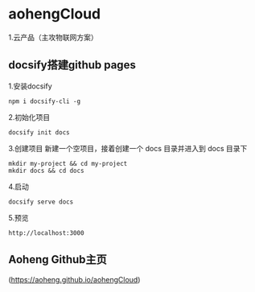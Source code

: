 # aohengCloud

1.云产品（主攻物联网方案）

## docsify搭建github pages

1.安装docsify

```
npm i docsify-cli -g
```

2.初始化项目

```
docsify init docs
```

3.创建项目
新建一个空项目，接着创建一个 docs 目录并进入到 docs 目录下

```
mkdir my-project && cd my-project
mkdir docs && cd docs
```

4.启动

```
docsify serve docs
```

5.预览

```
http://localhost:3000
```



## Aoheng Github主页

 (https://aoheng.github.io/aohengCloud)

